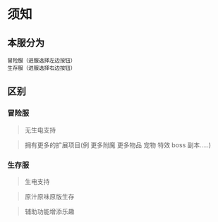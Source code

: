 # 须知
## 本服分为


```
冒险服（进服选择左边按钮）
生存服（进服选择右边按钮）
```

## 区别

### 冒险服
>无生电支持

>拥有更多的扩展项目(例 更多附魔 更多物品 宠物 特效 boss 副本.....)

### 生存服
>生电支持

>原汁原味原版生存

>辅助功能增添乐趣
